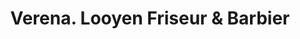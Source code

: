---
title: "Verena. Looyen Friseur & Barbier"
url: /colnrade/verena-looyen-friseur-und-barbier/
shop: Friseur
---